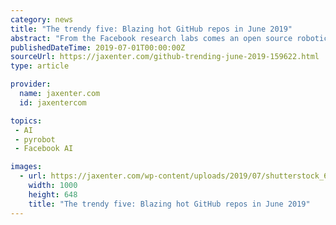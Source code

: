 ```yaml
---
category: news
title: "The trendy five: Blazing hot GitHub repos in June 2019"
abstract: "From the Facebook research labs comes an open source robotics research platform. Say hello to PyRobot! PyRobot is a “light weight, high-level interface which provides hardware independent APIs for robot manipulation and navigation”. Check out the ..."
publishedDateTime: 2019-07-01T00:00:00Z
sourceUrl: https://jaxenter.com/github-trending-june-2019-159622.html
type: article

provider:
  name: jaxenter.com
  id: jaxentercom

topics:
 - AI
 - pyrobot
 - Facebook AI

images:
  - url: https://jaxenter.com/wp-content/uploads/2019/07/shutterstock_665203357.jpg
    width: 1000
    height: 648
    title: "The trendy five: Blazing hot GitHub repos in June 2019"
---
```

